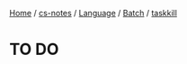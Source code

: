 [Home](https://mengxianbin.github.io) /
[cs-notes](https://mengxianbin.github.io/cs-notes/site) /
[Language](https://mengxianbin.github.io/cs-notes/site/Language) /
[Batch](https://mengxianbin.github.io/cs-notes/site/Language/Batch) /
[taskkill](https://mengxianbin.github.io/cs-notes/site/Language/Batch/taskkill)

# TO DO
